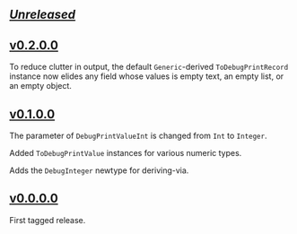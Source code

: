 ## [_Unreleased_](https://github.com/freckle/debug-print/compare/v0.2.0.0...main)

## [v0.2.0.0](https://github.com/freckle/debug-print/compare/v0.2.0.0...v0.2.0.0)

To reduce clutter in output, the default `Generic`-derived `ToDebugPrintRecord`
instance now elides any field whose values is empty text, an empty list, or an
empty object.

## [v0.1.0.0](https://github.com/freckle/debug-print/compare/v0.0.0.0...v0.1.0.0)

The parameter of `DebugPrintValueInt` is changed from `Int` to `Integer`.

Added `ToDebugPrintValue` instances for various numeric types.

Adds the `DebugInteger` newtype for deriving-via.

## [v0.0.0.0](https://github.com/freckle/debug-print/tree/v0.0.0.0)

First tagged release.
